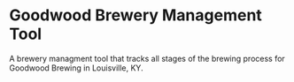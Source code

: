 # Goodwood Brewery Management Tool
A brewery managment tool that tracks all stages of the brewing process for Goodwood Brewing in Louisville, KY.